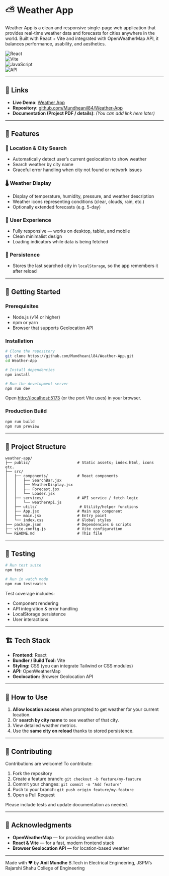 
# ⛅ Weather App

Weather App is a clean and responsive single-page web application that provides real-time weather data and forecasts for cities anywhere in the world. Built with React + Vite and integrated with OpenWeatherMap API, it balances performance, usability, and aesthetics.

![React](https://img.shields.io/badge/React-18.2.0-blue)  
![Vite](https://img.shields.io/badge/Vite-4.2.0-646CFF)  
![JavaScript](https://img.shields.io/badge/JavaScript-ES6-yellowgreen)  
![API](https://img.shields.io/badge/OpenWeatherMap-API-orange)

---

## 🔗 Links

- **Live Demo**: [Weather App](https://mundheanil84.github.io/Weather-App)  
- **Repository**: [github.com/Mundheanil84/Weather-App](https://github.com/Mundheanil84/Weather-App)  
- **Documentation (Project PDF / details)**: *(You can add link here later)*  

---

## 🌟 Features

### 📍 Location & City Search
- Automatically detect user’s current geolocation to show weather  
- Search weather by city name  
- Graceful error handling when city not found or network issues  

### 🌡️ Weather Display
- Display of temperature, humidity, pressure, and weather description  
- Weather icons representing conditions (clear, clouds, rain, etc.)  
- Optionally extended forecasts (e.g. 5-day)  

### 📱 User Experience
- Fully responsive — works on desktop, tablet, and mobile  
- Clean minimalist design  
- Loading indicators while data is being fetched  

### 💾 Persistence
- Stores the last searched city in `localStorage`, so the app remembers it after reload  

---

## 🚀 Getting Started

### Prerequisites
- Node.js (v14 or higher)  
- npm or yarn  
- Browser that supports Geolocation API  

### Installation

```bash
# Clone the repository
git clone https://github.com/Mundheanil84/Weather-App.git
cd Weather-App

# Install dependencies
npm install

# Run the development server
npm run dev
````

Open [http://localhost:5173](http://localhost:5173) (or the port Vite uses) in your browser.

### Production Build

```bash
npm run build
npm run preview
```

---

## 📁 Project Structure

```
weather-app/
├── public/                     # Static assets; index.html, icons etc.
├── src/
│   ├── components/             # React components
│   │   ├── SearchBar.jsx
│   │   ├── WeatherDisplay.jsx
│   │   ├── Forecast.jsx
│   │   └── Loader.jsx
│   ├── services/               # API service / fetch logic
│   │   └── weatherApi.js
│   ├── utils/                   # Utility/helper functions
│   ├── App.jsx                 # Main app component
│   ├── main.jsx                # Entry point
│   └── index.css               # Global styles
├── package.json                # Dependencies & scripts
├── vite.config.js              # Vite configuration
└── README.md                   # This file
```

---

## 🧪 Testing

```bash
# Run test suite
npm test

# Run in watch mode
npm run test:watch
```

Test coverage includes:

* Component rendering
* API integration & error handling
* LocalStorage persistence
* User interactions

---

## 🏗️ Tech Stack

* **Frontend:** React
* **Bundler / Build Tool:** Vite
* **Styling:** CSS (you can integrate Tailwind or CSS modules)
* **API:** OpenWeatherMap
* **Geolocation:** Browser Geolocation API

---

## 🎯 How to Use

1. **Allow location access** when prompted to get weather for your current location.
2. Or **search by city name** to see weather of that city.
3. View detailed weather metrics.
4. Use the **same city on reload** thanks to stored persistence.

---

## 🤝 Contributing

Contributions are welcome! To contribute:

1. Fork the repository
2. Create a feature branch: `git checkout -b feature/my-feature`
3. Commit your changes: `git commit -m "Add feature"`
4. Push to your branch: `git push origin feature/my-feature`
5. Open a Pull Request

Please include tests and update documentation as needed.

---

## 🙏 Acknowledgments

* **OpenWeatherMap** — for providing weather data
* **React & Vite** — for a fast, modern frontend stack
* **Browser Geolocation API** — for location-based weather

---

Made with ❤️ by **Anil Mundhe**
B.Tech in Electrical Engineering, JSPM’s Rajarshi Shahu College of Engineering

